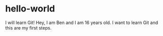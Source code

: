 # hello-world
I will learn Git!
Hey, I am Ben and I am 16 years old. I want to learn Git and this are my first steps.

